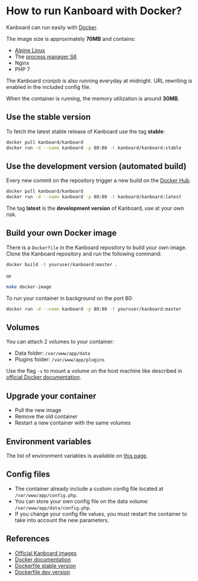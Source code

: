 How to run Kanboard with Docker?
================================

Kanboard can run easily with [Docker](https://www.docker.com).

The image size is approximately **70MB** and contains:

- [Alpine Linux](http://alpinelinux.org/)
- The [process manager S6](http://skarnet.org/software/s6/)
- Nginx
- PHP 7

The Kanboard cronjob is also running everyday at midnight.
URL rewriting is enabled in the included config file.

When the container is running, the memory utilization is around **30MB**.

Use the stable version
----------------------

To fetch the latest stable release of Kanboard use the tag **stable**:

```bash
docker pull kanboard/kanboard
docker run -d --name kanboard -p 80:80 -t kanboard/kanboard:stable
```

Use the development version (automated build)
---------------------------------------------

Every new commit on the repository trigger a new build on the [Docker Hub](https://registry.hub.docker.com/u/kanboard/kanboard/).

```bash
docker pull kanboard/kanboard
docker run -d --name kanboard -p 80:80 -t kanboard/kanboard:latest
```

The tag **latest** is the **development version** of Kanboard, use at your own risk.

Build your own Docker image
---------------------------

There is a `Dockerfile` in the Kanboard repository to build your own image.
Clone the Kanboard repository and run the following command:

```bash
docker build -t youruser/kanboard:master .
```

or

```bash
make docker-image
```

To run your container in background on the port 80:

```bash
docker run -d --name kanboard -p 80:80 -t youruser/kanboard:master
```

Volumes
-------

You can attach 2 volumes to your container:

- Data folder: `/var/www/app/data`
- Plugins folder: `/var/www/app/plugins`

Use the flag `-v` to mount a volume on the host machine like described in [official Docker documentation](https://docs.docker.com/engine/userguide/containers/dockervolumes/).

Upgrade your container
----------------------

- Pull the new image
- Remove the old container
- Restart a new container with the same volumes

Environment variables
---------------------

The list of environment variables is available on [this page](env.markdown).

Config files
------------

- The container already include a custom config file located at `/var/www/app/config.php`.
- You can store your own config file on the data volume: `/var/www/app/data/config.php`.
- If you change your config file values, you must restart the container to take into account the new parameters.

References
----------

- [Official Kanboard images](https://registry.hub.docker.com/u/kanboard/kanboard/)
- [Docker documentation](https://docs.docker.com/)
- [Dockerfile stable version](https://github.com/kanboard/docker)
- [Dockerfile dev version](https://github.com/kanboard/kanboard/blob/master/Dockerfile)
